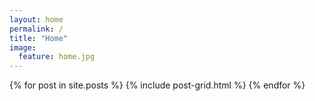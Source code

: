 ```yaml
---
layout: home
permalink: /
title: "Home"
image:
  feature: home.jpg
---
```


<div class="tiles">
{% for post in site.posts %}
	{% include post-grid.html %}
{% endfor %}
</div><!-- /.tiles -->
